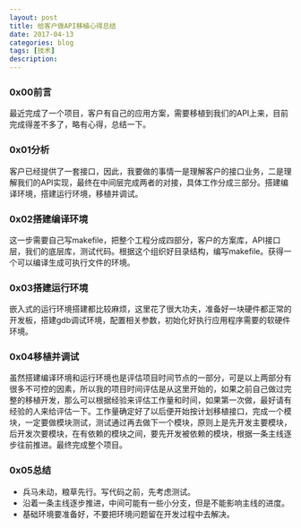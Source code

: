 ```yaml
---
layout: post
title: 给客户做API移植心得总结
date: 2017-04-13
categories: blog
tags: [技术]
description: 
---
```


### 0x00前言
最近完成了一个项目，客户有自己的应用方案，需要移植到我们的API上来，目前完成得差不多了，略有心得，总结一下。

### 0x01分析
客户已经提供了一套接口，因此，我要做的事情一是理解客户的接口业务，二是理解我们的API实现，最终在中间层完成两者的对接，具体工作分成三部分。搭建编译环境，搭建运行环境，移植并调试。

### 0x02搭建编译环境
这一步需要自己写makefile，把整个工程分成四部分，客户的方案库，API接口层，我们的底层库，测试代码。根据这个组织好目录结构，编写makefile。获得一个可以编译生成可执行文件的环境。

### 0x03搭建运行环境
嵌入式的运行环境搭建都比较麻烦，这里花了很大功夫，准备好一块硬件都正常的开发板，搭建gdb调试环境，配置相关参数，初始化好执行应用程序需要的软硬件环境。

### 0x04移植并调试
虽然搭建编译环境和运行环境也是评估项目时间节点的一部分，可是以上两部分有很多不可控的因素，所以我的项目时间评估是从这里开始的，如果之前自己做过完整的移植开发，那么可以根据经验来评估工作量和时间，如果第一次做，最好请有经验的人来给评估一下。工作量确定好了以后便开始按计划移植接口，完成一个模块，一定要做模块测试，测试通过再去做下一个模块，原则上是先开发主要模块，后开发次要模块，在有依赖的模块之间，要先开发被依赖的模块，根据一条主线逐步往前推进。最终完成整个项目。

### 0x05总结
- 兵马未动，粮草先行。写代码之前，先考虑测试。
- 沿着一条主线逐步推进，中间可能有一些小分支，但是不能影响主线的进度。
- 基础环境要准备好，不要把环境问题留在开发过程中去解决。
